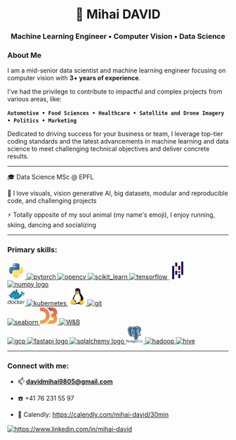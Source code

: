 <h1 align="center">🐼 Mihai DAVID</h1>
<h3 align="center">Machine Learning Engineer • Computer Vision • Data Science</h3>

### About Me

I am a mid-senior data scientist and machine learning engineer focusing on computer vision with **3+ years of experience**.

I've had the privilege to contribute to impactful and complex projects from various areas, like:

**`Automotive • Food Sciences • Healthcare • Satellite and Drone Imagery • Politics • Marketing`**

Dedicated to driving success for your business or team, I leverage top-tier coding standards and the latest advancements in machine learning and data science to meet challenging technical objectives and deliver concrete results.

------

🎓 Data Science MSc @ EPFL

💚 I love visuals, vision generative AI, big datasets, modular and reproducible code, and challenging projects <br/>

⚡ Totally opposite of my soul animal (my name's emoji), I enjoy running, skiing, dancing and socializing <br/>

------

<h3 align="left">Primary skills:</h3>
<p align="left"> <a href="https://www.python.org" target="_blank" rel="noreferrer"> <img src="https://raw.githubusercontent.com/devicons/devicon/master/icons/python/python-original.svg" alt="python" width="40" height="40"/> </a> <a href="https://pytorch.org/" target="_blank" rel="noreferrer"> <img src="https://www.vectorlogo.zone/logos/pytorch/pytorch-icon.svg" alt="pytorch" width="40" height="40"/> </a> <a href="https://opencv.org/" target="_blank" rel="noreferrer"> <img src="https://www.vectorlogo.zone/logos/opencv/opencv-icon.svg" alt="opencv" width="40" height="40"/> </a> <a href="https://scikit-learn.org/" target="_blank" rel="noreferrer"> <img src="https://upload.wikimedia.org/wikipedia/commons/0/05/Scikit_learn_logo_small.svg" alt="scikit_learn" width="40" height="40"/> </a> <a href="https://www.tensorflow.org" target="_blank" rel="noreferrer"> <img src="https://www.vectorlogo.zone/logos/tensorflow/tensorflow-icon.svg" alt="tensorflow" width="40" height="40"/> </a>
<a href="https://pandas.pydata.org/" target="_blank" rel="noreferrer"> <img src="https://raw.githubusercontent.com/devicons/devicon/2ae2a900d2f041da66e950e4d48052658d850630/icons/pandas/pandas-original.svg" alt="pandas" width="40" height="40"/> </a> <a href="https://numpy.org/" target="_blank" rel="noreferrer"> <img src="https://cdn.jsdelivr.net/gh/devicons/devicon/icons/numpy/numpy-original.svg" alt="numpy logo" width="40" height="40"/> </a>
<br/>
<a href="https://www.docker.com/" target="_blank" rel="noreferrer"> <img src="https://raw.githubusercontent.com/devicons/devicon/master/icons/docker/docker-original-wordmark.svg" alt="docker" width="40" height="40"/> </a> <a href="https://kubernetes.io" target="_blank" rel="noreferrer"> <img src="https://www.vectorlogo.zone/logos/kubernetes/kubernetes-icon.svg" alt="kubernetes" width="40" height="40"/> </a> <a href="https://www.linux.org/" target="_blank" rel="noreferrer"> <img src="https://raw.githubusercontent.com/devicons/devicon/master/icons/linux/linux-original.svg" alt="linux" width="40" height="40"/> </a> <a href="https://git-scm.com/" target="_blank" rel="noreferrer"> <img src="https://www.vectorlogo.zone/logos/git-scm/git-scm-icon.svg" alt="git" width="40" height="40"/> </a>
<br/>
<a href="https://seaborn.pydata.org/" target="_blank" rel="noreferrer"> <img src="https://seaborn.pydata.org/_images/logo-mark-lightbg.svg" alt="seaborn" width="40" height="40"/> </a> <a href="https://d3js.org/" target="_blank" rel="noreferrer"> <img src="https://raw.githubusercontent.com/devicons/devicon/master/icons/d3js/d3js-original.svg" alt="d3js" width="40" height="40"/> </a> <a href="https://wandb.ai/site" target="_blank" rel="noreferrer"> <img src="https://github.com/wandb/assets/blob/main/wandb-dots-logo.svg" alt="W&B" width="40" height="40"/> </a>
<br/>
<a href="https://cloud.google.com" target="_blank" rel="noreferrer"> <img src="https://www.vectorlogo.zone/logos/google_cloud/google_cloud-icon.svg" alt="gcp" width="40" height="40"/> </a> <a href="" target="_blank" rel="noreferrer"> <img src="https://cdn.jsdelivr.net/gh/devicons/devicon/icons/fastapi/fastapi-original.svg" alt="fastapi logo" width="40" height="40" /> </a> <a href="https://www.sqlalchemy.org" target="_blank" rel="noreferrer"> <img src="https://cdn.jsdelivr.net/gh/devicons/devicon/icons/sqlalchemy/sqlalchemy-original.svg" alt="sqlalchemy logo" width="40" height="40"/> </a> <a href="https://www.postgresql.org" target="_blank" rel="noreferrer"> <img src="https://raw.githubusercontent.com/devicons/devicon/master/icons/postgresql/postgresql-original-wordmark.svg" alt="postgresql" width="40" height="40"/> </a> <a href="https://hadoop.apache.org/" target="_blank" rel="noreferrer"> <img src="https://www.vectorlogo.zone/logos/apache_hadoop/apache_hadoop-icon.svg" alt="hadoop" width="40" height="40"/> </a> <a href="https://hive.apache.org/" target="_blank" rel="noreferrer"> <img src="https://www.vectorlogo.zone/logos/apache_hive/apache_hive-icon.svg" alt="hive" width="40" height="40"/> </a> </p>

------

<h3 align="left">Connect with me:</h3>

- 📫 **davidmihai9805@gmail.com**
  
- ☎️ +41 76 231 55 97

- 💬 Calendly: https://calendly.com/mihai-david/30min

<p align="left">
<a href="https://www.linkedin.com/in/mihai-david" target="blank"><img align="center" src="https://raw.githubusercontent.com/rahuldkjain/github-profile-readme-generator/master/src/images/icons/Social/linked-in-alt.svg" alt="https://www.linkedin.com/in/mihai-david" height="30" width="40" /></a>
</p>
<br/>
<br/>
